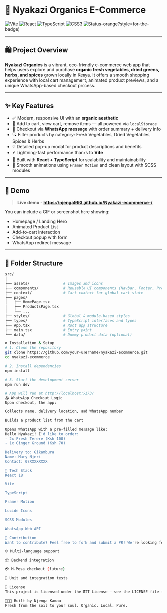 # 🌿 Nyakazi Organics E-Commerce

![Vite](https://img.shields.io/badge/Vite-%233B3B3B.svg?style=for-the-badge&logo=vite&logoColor=FFD62E)
![React](https://img.shields.io/badge/React-%2320232a.svg?style=for-the-badge&logo=react&logoColor=%2361DAFB)
![TypeScript](https://img.shields.io/badge/TypeScript-%23007ACC.svg?style=for-the-badge&logo=typescript&logoColor=white)
![CSS3](https://img.shields.io/badge/CSS3-%231572B6.svg?style=for-the-badge&logo=css3&logoColor=white)
![Status](https://img.shields.io/badge/Live%20Demo-https://njenga993.github.io/Nyakazi-ecommerce-/)-orange?style=for-the-badge)

---

## 🛍️ Project Overview

**Nyakazi Organics** is a vibrant, eco-friendly e-commerce web app that helps users explore and purchase **organic fresh vegetables, dried greens, herbs, and spices** grown locally in Kenya. It offers a smooth shopping experience with local cart management, animated product previews, and a unique WhatsApp-based checkout process.

---

## ✨ Key Features

- ✅ Modern, responsive UI with an **organic aesthetic**
- 🛒 Add to cart, view cart, remove items — all powered via `localStorage`
- 📱 Checkout via **WhatsApp message** with order summary + delivery info
- 🔍 Filter products by category: Fresh Vegetables, Dried Vegetables, Spices & Herbs
- 💡 Detailed pop-up modal for product descriptions and benefits
- ⚡ Lightning-fast performance thanks to **Vite**
- 🌱 Built with **React + TypeScript** for scalability and maintainability
- 🎨 Smooth animations using `Framer Motion` and clean layout with SCSS modules

---

## 🧪 Demo

> **Live demo - https://njenga993.github.io/Nyakazi-ecommerce-/**

You can include a GIF or screenshot here showing:

- Homepage / Landing Hero
- Animated Product List
- Add-to-cart interaction
- Checkout popup with form
- WhatsApp redirect message

---

## 📂 Folder Structure

```bash
src/
│
├── assets/               # Images and icons
├── components/           # Reusable UI components (Navbar, Footer, ProductCard, etc.)
├── context/              # Cart context for global cart state
├── pages/
│   ├── HomePage.tsx
│   ├── ProductsPage.tsx
│   └── ...
├── styles/               # Global & module-based styles
├── types/                # TypeScript interfaces and types
├── App.tsx               # Root app structure
├── main.tsx              # Entry point
└── data/                 # Dummy product data (optional)

⚙️ Installation & Setup
# 1. Clone the repository
git clone https://github.com/your-username/nyakazi-ecommerce.git
cd nyakazi-ecommerce

# 2. Install dependencies
npm install

# 3. Start the development server
npm run dev

# App will run at http://localhost:5173/
📤 WhatsApp Checkout Logic
Upon checkout, the app:

Collects name, delivery location, and WhatsApp number

Builds a product list from the cart

Opens WhatsApp with a pre-filled message like:
Hello Nyakazi! I'd like to order:
- 2x Fresh Terere (Ksh 100)
- 1x Ginger Ground (Ksh 70)

Delivery to: Gikambura
Name: Mary Njeri
Contact: 07XXXXXXXX

🔧 Tech Stack
React 18

Vite

TypeScript

Framer Motion

Lucide Icons

SCSS Modules

WhatsApp Web API

💚 Contribution
Want to contribute? Feel free to fork and submit a PR! We're looking for help with:

🌐 Multi-language support

📦 Backend integration

💳 M-Pesa checkout (future)

🧪 Unit and integration tests

📄 License
This project is licensed under the MIT License — see the LICENSE file for details.

👩🏽‍🌾 Built by Njenga Kamau
Fresh from the soil to your soul. Organic. Local. Pure.
